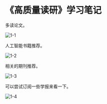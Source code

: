 # 《高质量读研》学习笔记

多读论文。

![1-1](D:\0-博客\study_log\《高质量读研》\1-1.png)

人工智能书籍推荐。

![1-2](D:\0-博客\study_log\《高质量读研》\1-2.png)

相关的期刊推荐。

![1-3](D:\0-博客\study_log\《高质量读研》\1-3.png)





可以尝试订阅一些学报来看一下。

![1-4](D:\0-博客\study_log\《高质量读研》\1-4.png)
